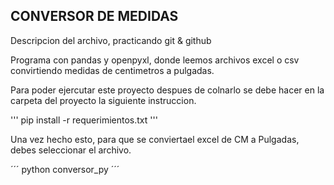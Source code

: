 ## CONVERSOR DE MEDIDAS
Descripcion del archivo, practicando git & github

Programa con pandas y openpyxl, donde leemos archivos excel o csv convirtiendo medidas de centimetros a pulgadas.

Para poder ejercutar este proyecto despues de colnarlo se debe hacer en la carpeta del proyecto la siguiente instruccion.

'''
pip install -r requerimientos.txt
'''

Una vez hecho esto, para que se conviertael excel de CM  a Pulgadas, debes seleccionar el archivo.

´´´
python conversor_py
´´´


